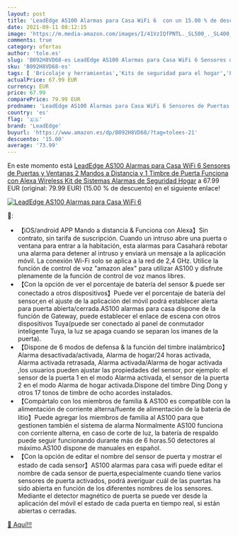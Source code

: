 ```yaml
---
layout: post
title: 'LeadEdge AS100 Alarmas para Casa WiFi 6  con un 15.00 % de descuento'
date: 2021-09-11 08:12:15
image: 'https://m.media-amazon.com/images/I/41VzIQfPNTL._SL500_._SL400_.jpg'
comments: true
category: ofertas
author: 'tole.es'
slug: 'B092H8VD68-es LeadEdge AS100 Alarmas para Casa WiFi 6 Sensores de...'
sku: 'B092H8VD68-es'
tags: [ 'Bricolaje y herramientas','Kits de seguridad para el hogar','Prevención y seguridad','Sistemas de seguridad para el hogar','alexa','leadedge', ]
actualPrice: 67.99 EUR
currency: EUR
price: 67.99
comparePrice: 79.99 EUR
prodname: 'LeadEdge AS100 Alarmas para Casa WiFi 6 Sensores de Puertas y Ventanas  2 Mandos a Distancia y 1 Timbre de Puerta  Funciona con Alexa Wireless Kit de Sistemas Alarmas de Seguridad Hogar'
country: 'es'
flag: '🇪🇸'
brand: 'LeadEdge'
buyurl: 'https://www.amazon.es/dp/B092H8VD68/?tag=tolees-21'
descuento: '15.00'
average: '73.99'
---
```


En este momento está [LeadEdge AS100 Alarmas para Casa WiFi 6 Sensores de Puertas y Ventanas  2 Mandos a Distancia y 1 Timbre de Puerta  Funciona con Alexa Wireless Kit de Sistemas Alarmas de Seguridad Hogar](https://www.amazon.es/dp/B092H8VD68/?tag=tolees-21) a 67.99 EUR (original: 79.99 EUR) (15.00 %  de descuento) en el siguiente enlace!

[![LeadEdge AS100 Alarmas para Casa WiFi 6 ](https://m.media-amazon.com/images/I/41VzIQfPNTL._SL500_._SL400_.jpg)](https://www.amazon.es/dp/B092H8VD68/?tag=tolees-21)

🔎:

- 【iOS/android APP Mando a distancia & Funciona con Alexa】Sin contrato, sin tarifa de suscripción. Cuando un intruso abre una puerta o ventana para entrar a la habitación, esta alarmas para Casahará rebotar una alarma para detener al intruso y enviará un mensaje a la aplicación móvil. La conexión Wi-Fi solo se aplica a la red de 2,4 GHz. Utilice la función de control de voz "amazon alex" para utilizar AS100 y disfrute plenamente de la función de control de voz manos libres.
- 【Con la opción de ver el porcentaje de batería del sensor & puede ser conectado a otros dispositivos】Puede ver el porcentaje de batería del sensor,en el ajuste de la aplicación del móvil podrá establecer alerta para puerta abierta/cerrada.AS100 alarmas para casa dispone de la función de Gateway, puede establecer el enlace de escena con otros dispositivos Tuya(puede ser conectado al panel de conmutador inteligente Tuya, la luz se apaga cuando se separan los imanes de la puerta).
- 【Dispone de 6 modos de defensa & la función del timbre inalámbrico】Alarma desactivada/activada, Alarma de hogar/24 horas activada, Alarma activada retrasada, Alarma activada/Alarma de hogar activada ,los usuarios pueden ajustar las propiedades del sensor, por ejemplo: el sensor de la puerta 1 en el modo Alarma activada, el sensor de la puerta 2 en el modo Alarma de hogar activada.Dispone del timbre Ding Dong y otros 17 tonos de timbre de ocho acordes instalados.
- 【Compártalo con los miembros de familia & AS100 es compatible con la alimentación de corriente alterna/fuente de alimentación de la batería de litio】Puede agregar los miembros de familia al AS100 para que gestionen también el sistema de alarma Normalmente AS100 funciona con corriente alterna, en caso de corte de luz, la batería de respaldo puede seguir funcionando durante más de 6 horas.50 detectores al máximo.AS100 dispone de manuales en español.
- 【Con la opción de editar el nombre del sensor de puerta y mostrar el estado de cada sensor】AS100 alarmas para casa wifi puede editar el nombre de cada sensor de puerta,especialmente cuando tiene varios sensores de puerta activados, podrá averiguar cuál de las puertas ha sido abierta en función de los diferentes nombres de los sensores. Mediante el detector magnético de puerta se puede ver desde la aplicación del móvil el estado de cada puerta en tiempo real, si están abiertas o cerradas.

[🛒 Aquí!!!](https://www.amazon.es/dp/B092H8VD68/?tag=tolees-21)
